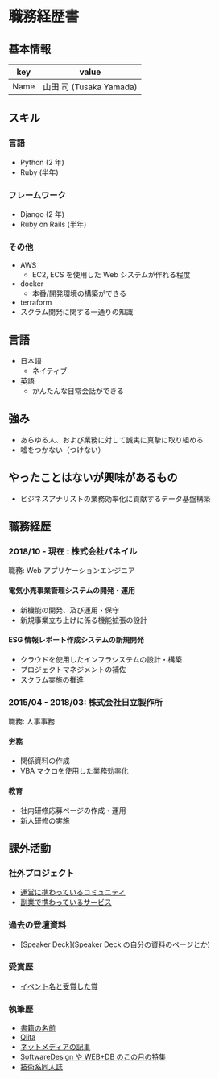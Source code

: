 # 職務経歴書

## 基本情報

| key  | value                   |
| ---- | ----------------------- |
| Name | 山田 司 (Tusaka Yamada) |

## スキル

### 言語

- Python (2 年)
- Ruby (半年)

### フレームワーク

- Django (2 年)
- Ruby on Rails (半年)

### その他

- AWS
  - EC2, ECS を使用した Web システムが作れる程度
- docker
  - 本番/開発環境の構築ができる
- terraform
- スクラム開発に関する一通りの知識

## 言語

- 日本語
  - ネイティブ
- 英語
  - かんたんな日常会話ができる

## 強み

- あらゆる人、および業務に対して誠実に真摯に取り組める
- 嘘をつかない（つけない）

## やったことはないが興味があるもの

- ビジネスアナリストの業務効率化に貢献するデータ基盤構築

## 職務経歴

### 2018/10 - 現在 : 株式会社パネイル

職務: Web アプリケーションエンジニア

#### 電気小売事業管理システムの開発・運用

- 新機能の開発、及び運用・保守
- 新規事業立ち上げに係る機能拡張の設計

#### ESG 情報レポート作成システムの新規開発

- クラウドを使用したインフラシステムの設計・構築
- プロジェクトマネジメントの補佐
- スクラム実施の推進

### 2015/04 - 2018/03: 株式会社日立製作所

職務: 人事事務

#### 労務

- 関係資料の作成
- VBA マクロを使用した業務効率化

#### 教育

- 社内研修応募ページの作成・運用
- 新人研修の実施

## 課外活動

### 社外プロジェクト

- [運営に携わっているコミュニティ](そのコミュニティのconnpassやカンファレンスページのリンクとか)
- [副業で携わっているサービス](そのサービスのランディングページのリンクとか)

### 過去の登壇資料

- [Speaker Deck](Speaker Deck の自分の資料のページとか)

### 受賞歴

- [イベント名と受賞した賞](イベントのランディングページのリンクや、結果がわかる記事など)

### 執筆歴

- [書籍の名前](Amazonのリンクとか)
- [Qiita](Qiitaの自分のプロフィールのリンクとか)
- [ネットメディアの記事](記事のリンクとか)
- [SoftwareDesign や WEB+DB のこの月の特集](その月のアーカイブのリンクとか)
- [技術系同人誌](boothのリンクとか自分のサイトの紹介リンクとか)

